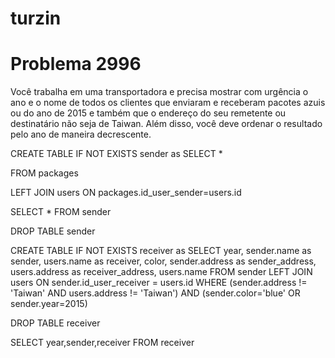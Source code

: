 # turzin

# Problema 2996

Você trabalha em uma transportadora e precisa mostrar com urgência o ano e o nome de todos os clientes que enviaram e
receberam pacotes azuis ou do ano de 2015 e também que o endereço do seu remetente ou destinatário não seja de Taiwan.
Além disso, você deve ordenar o resultado pelo ano de maneira decrescente.


CREATE TABLE IF NOT EXISTS sender as
SELECT *

FROM packages

LEFT JOIN users ON packages.id_user_sender=users.id

SELECT * FROM sender

DROP TABLE sender

CREATE TABLE IF NOT EXISTS receiver as
SELECT year,
sender.name as sender,
users.name as receiver,
color,
sender.address as sender_address,
users.address as receiver_address,
users.name
FROM sender
LEFT JOIN users ON sender.id_user_receiver = users.id
WHERE (sender.address != 'Taiwan' AND users.address != 'Taiwan') AND (sender.color='blue' OR sender.year=2015)

DROP TABLE receiver

SELECT year,sender,receiver FROM receiver
